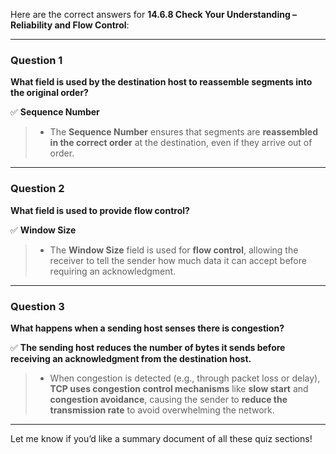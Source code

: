 Here are the correct answers for **14.6.8 Check Your Understanding – Reliability and Flow Control**:

---

### **Question 1**

**What field is used by the destination host to reassemble segments into the original order?**

✅ **Sequence Number**

> * The **Sequence Number** ensures that segments are **reassembled in the correct order** at the destination, even if they arrive out of order.

---

### **Question 2**

**What field is used to provide flow control?**

✅ **Window Size**

> * The **Window Size** field is used for **flow control**, allowing the receiver to tell the sender how much data it can accept before requiring an acknowledgment.

---

### **Question 3**

**What happens when a sending host senses there is congestion?**

✅ **The sending host reduces the number of bytes it sends before receiving an acknowledgment from the destination host.**

> * When congestion is detected (e.g., through packet loss or delay), **TCP uses congestion control mechanisms** like **slow start** and **congestion avoidance**, causing the sender to **reduce the transmission rate** to avoid overwhelming the network.

---

Let me know if you’d like a summary document of all these quiz sections!
